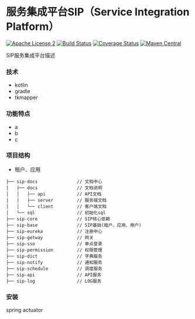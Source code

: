 服务集成平台SIP（Service Integration Platform）
===============================
[![Apache License 2](https://img.shields.io/badge/license-ASF2-blue.svg)](https://www.apache.org/licenses/LICENSE-2.0.txt)
[![Build Status](https://travis-ci.org/codecentric/spring-boot-admin.svg?branch=master)](https://travis-ci.org/codecentric/spring-boot-admin)
[![Coverage Status](https://coveralls.io/repos/github/codecentric/spring-boot-admin/badge.svg)](https://coveralls.io/github/codecentric/spring-boot-admin)
[![Maven Central](https://maven-badges.herokuapp.com/maven-central/de.codecentric/spring-boot-admin/badge.svg)](https://maven-badges.herokuapp.com/maven-central/de.codecentric/spring-boot-admin/)

SIP服务集成平台描述
### 技术
- kotlin
- gradle
- tkmapper
### 功能特点
- a
- b
- c
### 项目结构
- 租户、应用
```
├── sip-docs               // 文档中心
│   ├── docs               // 文档说明
│   │   ├── api            // API文档
│   │   ├── server         // 服务端文档
│   │   └── client         // 客户端文档
│   └── sql                // 初始化sql
├── sip-core               // SIP核心依赖
├── sip-base               // SIP基础(租户、应用、用户)
├── sip-eureka             // 注册中心  
├── sip-getway             // 网关
├── sip-sso                // 单点登录
├── sip-permission         // 权限管理
├── sip-dict               // 字典服务
├── sip-notify             // 通知服务
├── sip-schedule           // 调度服务
├── sip-api                // API服务
├── sip-log                // LOG服务

```
### 安装

spring actuator